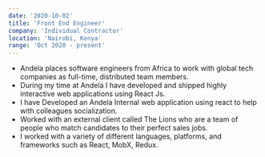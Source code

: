 ```yaml
---
date: '2020-10-02'
title: 'Front End Engineer'
company: 'Individual Contractor'
location: 'Nairobi, Kenya'
range: 'Oct 2020 - present'
---
```


- Andela places software engineers from Africa to work with global tech companies as full-time, distributed team members.
- During my time at Andela I have developed and shipped highly interactive web applications using React Js.
- I have Developed an Andela Internal web application using react to help with colleagues socialization.
- Worked with an external client called The Lions who are a team of people who match candidates to their perfect sales jobs.
- I worked with a variety of different languages, platforms, and frameworks such as React, MobX, Redux.
